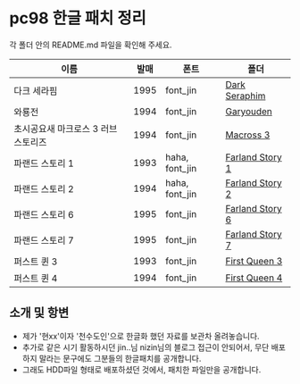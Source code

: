 # pc98 한글 패치 정리

각 폴더 안의 README.md 파일을 확인해 주세요.</br>

|이름|발매|폰트|폴더|
|--|--|--|--|
|다크 세라핌|1995|font_jin|[Dark Seraphim](https://github.com/ybaik/pc98-ko-patch/tree/main/patches/Dark%20Seraphim)|
|와룡전|1994|font_jin|[Garyouden](https://github.com/ybaik/pc98-ko-patch/tree/main/patches/Garyouden)|
|초시공요새 마크로스 3 러브 스토리즈|1994|font_jin|[Macross 3](https://github.com/ybaik/pc98-ko-patch/tree/main/patches/Macross%203)|
|파랜드 스토리 1|1993|haha, font_jin|[Farland Story 1](https://github.com/ybaik/pc98-ko-patch/tree/main/patches/Farland%20Story%201)|
|파랜드 스토리 2|1994|haha, font_jin|[Farland Story 2](https://github.com/ybaik/pc98-ko-patch/tree/main/patches/Farland%20Story%202)|
|파랜드 스토리 6|1995|font_jin|[Farland Story 6](https://github.com/ybaik/pc98-ko-patch/tree/main/patches/Farland%20Story%206)|
|파랜드 스토리 7|1995|font_jin|[Farland Story 7](https://github.com/ybaik/pc98-ko-patch/tree/main/patches/Farland%20Story%207)|
|퍼스트 퀸 3|1993|font_jin|[First Queen 3](https://github.com/ybaik/pc98-ko-patch/tree/main/patches/First%20Queen%203)|
|퍼스트 퀸 4|1994|font_jin|[First Queen 4](https://github.com/ybaik/pc98-ko-patch/tree/main/patches/First%20Queen%204)|

## 소개 및 항변
* 제가 '현xx'이자 '천수도인'으로 한글화 했던 자료를 보관차 올려놓습니다.
* 추가로 같은 시기 활동하시던 jin..님 nizin님의 블로그 접근이 안되어서, 무단 배포하지 말라는 문구에도 그분들의 한글패치를 공개합니다.
* 그래도 HDD파일 형태로 배포하셨던 것에서, 패치한 파일만을 공개합니다.